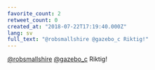 ```yaml
---
favorite_count: 2
retweet_count: 0
created_at: "2018-07-22T17:19:40.000Z"
lang: sv
full_text: "@robsmallshire @gazebo_c Riktig!"
---
```


[@robsmallshire](https://twitter.com/robsmallshire)
[@gazebo_c](https://twitter.com/gazebo_c) Riktig!
